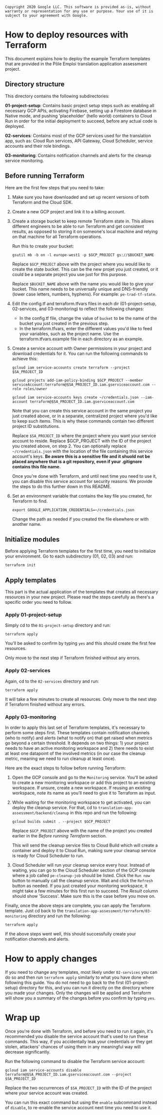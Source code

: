 `
 Copyright 2020 Google LLC. This software is provided as-is, without warranty
 or representation for any use or purpose. Your use of it is subject to your
 agreement with Google.
`

# How to deploy resources with Terraform

This document explains how to deploy the example Terraform templates that are provided in the Pôle Emploi translation application assessment project.

## Directory structure

This directory contains the following subdirectories:

**01-project-setup**:
  Contains basic project setup steps such as: enabling all necessary GCP APIs, activating Firebase, setting up a Firestore database in Native mode, and pushing 'placeholder' (hello world) containers to Cloud Run in order for the initial deployment to succeed, before any actual code is deployed.

**02-services**:
  Contains most of the GCP services used for the translation app, such as: Cloud Run services, API Gateway, Cloud Scheduler, service accounts and their role bindings.

**03-monitoring**:
  Contains notification channels and alerts for the cleanup service monitoring.

## Before running Terraform

Here are the first few steps that you need to take:

1. Make sure you have downloaded and set up recent versions of both Terraform and the Cloud SDK.
2. Create a new GCP project and link it to a billing account.
3. Create a storage bucket to keep remote Terraform state in. This allows different engineers to be able to run Terraform and get consistent results, as opposed to storing it on someone's local machine and relying on that machine for all Terraform operations.

    Run this to create your bucket:

    ```
    gsutil mb -b on -l europe-west1 -p $GCP_PROJECT gs://$BUCKET_NAME
    ```

    Replace `$GCP_PROJECT` above with the project where you would like to create the state bucket. This can be the new projet you just created, or it could be a separate project you use just for this purpose.

    Replace `$BUCKET_NAME` above with the name you would like to give your bucket. This name needs to be universally unique and DNS-friendly (lower case letters, numbers, hyphens). For example: `pe-trad-tf-state`.
     

4. Edit the config.tf and terraform.tfvars files in each dir (01-project-setup, 02-services, and 03-monitoring) to reflect the following changes:
    - In the config.tf file, change the value of `bucket` to be the name of the bucket you just created in the previous step.
    - In the terraform.tfvars, enter the different values you'd like to feed your variables, such as the project name. Use the terraform.tfvars.example file in each directory as an example.

5. Create a service account with Owner permissions in your project and download credentials for it. You can run the following commands to achieve this:

    ```
    gcloud iam service-accounts create terraform --project $SA_PROJECT_ID

    gcloud projects add-iam-policy-binding $GCP_PROJECT --member serviceAccount:terraform@$SA_PROJECT_ID.iam.gserviceaccount.com --role roles/owner

    gcloud iam service-accounts keys create ~/credentials.json --iam-account terraform@$SA_PROJECT_ID.iam.gserviceaccount.com

    ```

    Note that you can create this service account in the same project you just created above, or in a separate, centralized project where you'd like to keep such items. This is why these commands contain two different project ID substitutions.

    Replace `$SA_PROJECT_ID` where the project where you want your service account to reside. Replace $GCP_PROJECT with the ID of the project you created above, on step 2. You can optionally replace `~/credentials.json` with the location of the file containing this service account's keys. **Be aware this is a sensitive file and it shuold not be placed anywhere that is a git repository, even if your .gitignore contains this file name.**

    Once you're done with Terraform, and until next time you need to use it, you can disable this service account for security reasons. We provide the steps to do this further down in this README.

6. Set an environment variable that contains the key file you created, for Terraform to find.

    ```
    export GOOGLE_APPLICATION_CREDENTIALS=~/credentials.json
    ```

    Change the path as needed if you created the file elsewhere or with another name.


## Initialize modules

Before applying Terraform templates for the first time, you need to initialize your environment. Go to each subdirectory (01, 02, 03) and run:

```
terraform init
```

## Apply templates

This part is the actual application of the templates that creates all necessary resources in your new project. Please read the steps carefully as there's a specific order you need to follow.

### Apply 01-project-setup

Simply cd to the `01-project-setup` directory and run:

```
terraform apply
```

You'll be asked to confirm by typing `yes` and this should create the first few resources.

Only move to the next step if Terraform finished without any errors.

### Apply 02-services

Again, cd to the `02-services` directory and run:

```
terraform apply
```

It will take a few minutes to create all resources.
Only move to the next step if Terraform finished without any errors.

### Apply 03-monitoring

In order to apply this last set of Terraform templates, it's necessary to perform some steps first. These templates contain notification channels (who to notify) and alerts (what to notify on) that get raised when metrics go beyond a certain threshold. It depends on two things: 1) your project needs to have an active monitoring workspace and 2) there needs to exist at least one datapoint of the involved metrics (in our case the cleanup metric, meaning we need to run cleanup at least once).

Here are the exact steps to follow before running Terraform:
1. Open the GCP console and go to the `Monitoring` service. You'll be asked to create a new monitoring workspace or add this project to an existing workspace. If unsure, create a new workspace. If reusing an existing workspace, note its name as you'll need to give it to Terraform as input. 
2. While waiting for the monitoring workspace to get activated, you can deploy the cleanup service. For that, cd to `translation-app-assessment/backend/cleanup` in this repo and run the following:

    ```
    gcloud builds submit . --project $GCP_PROJECT
    ```

    Replace `$GCP_PROJECT` above with the name of the project you created earlier in the *Before running Terraform* section.

    This will send the cleanup service files to Cloud Build which will create a container and deploy it to Cloud Run, making sure your cleanup service is ready for Cloud Scheduler to run.

3. Cloud Scheduler will run your cleanup service every hour. Instead of waiting, you can go to the Cloud Scheduler section of the GCP console where a job called `pe-cleanup-job` should be listed. Click the `Run now` button to manually call the cleanup service. Wait and click the `Refresh` button as needed. If you just created your monitoring workspace, it might take a few minutes for this first run to succeed. The *Result* column should show 'Success'. Make sure this is the case before you move on.

Finally, once the above steps are complete, you can apply the Terraform template. Just cd back to the `translation-app-assessment/terraform/03-monitoring` directory and run the following:

```
terraform apply
```

If the above steps went well, this should successfully create your notification channels and alerts.

# How to apply changes

If you need to change any templates, most likely under `02-services` you can do so and then run `terraform apply` similarly to what you have done when following this guide. You do not need to go back to the first (01-project-setup) directory for this, and you can run it directly on the directory where you made your changes. Only the changes will be applied and Terraform will show you a summary of the changes before you confirm by typing `yes`.

# Wrap up

Once you're done with Terraform, and before you need to run it again, it's recommended you disable the service account that's used to run these commands. This way, if you accidentally leak your credentials or they get stolen, attackers' chances of using them in any meaningful way will decrease significantly.

Run the following command to disable the Terraform service account:

```
gcloud iam service-accounts disable terraform@$SA_PROJECT_ID.iam.gserviceaccount.com --project $SA_PROJECT_ID
```

Replace the two occurrences of `$SA_PROJECT_ID` with the ID of the project where your service account was created.

You can run this exact command but using the `enable` subcommand instead of `disable`, to re-enable the service account next time you need to use it.
